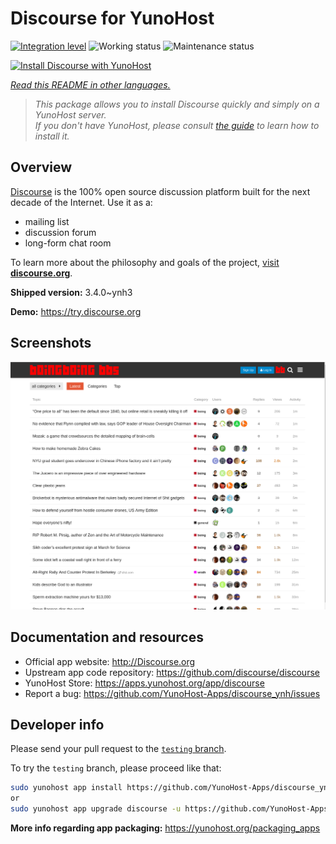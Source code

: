 <!--
N.B.: This README was automatically generated by <https://github.com/YunoHost/apps/tree/master/tools/readme_generator>
It shall NOT be edited by hand.
-->

# Discourse for YunoHost

[![Integration level](https://apps.yunohost.org/badge/integration/discourse)](https://ci-apps.yunohost.org/ci/apps/discourse/)
![Working status](https://apps.yunohost.org/badge/state/discourse)
![Maintenance status](https://apps.yunohost.org/badge/maintained/discourse)

[![Install Discourse with YunoHost](https://install-app.yunohost.org/install-with-yunohost.svg)](https://install-app.yunohost.org/?app=discourse)

*[Read this README in other languages.](./ALL_README.md)*

> *This package allows you to install Discourse quickly and simply on a YunoHost server.*  
> *If you don't have YunoHost, please consult [the guide](https://yunohost.org/install) to learn how to install it.*

## Overview

[Discourse](http://www.discourse.org) is the 100% open source discussion platform built for the next decade of the Internet. Use it as a:

- mailing list
- discussion forum
- long-form chat room

To learn more about the philosophy and goals of the project, [visit **discourse.org**](http://www.discourse.org).


**Shipped version:** 3.4.0~ynh3

**Demo:** <https://try.discourse.org>

## Screenshots

![Screenshot of Discourse](./doc/screenshots/screenshot.png)

## Documentation and resources

- Official app website: <http://Discourse.org>
- Upstream app code repository: <https://github.com/discourse/discourse>
- YunoHost Store: <https://apps.yunohost.org/app/discourse>
- Report a bug: <https://github.com/YunoHost-Apps/discourse_ynh/issues>

## Developer info

Please send your pull request to the [`testing` branch](https://github.com/YunoHost-Apps/discourse_ynh/tree/testing).

To try the `testing` branch, please proceed like that:

```bash
sudo yunohost app install https://github.com/YunoHost-Apps/discourse_ynh/tree/testing --debug
or
sudo yunohost app upgrade discourse -u https://github.com/YunoHost-Apps/discourse_ynh/tree/testing --debug
```

**More info regarding app packaging:** <https://yunohost.org/packaging_apps>
